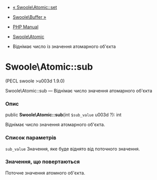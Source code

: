 - [« Swoole\Atomic::set](swoole-atomic.set.md)
- [Swoole\Buffer »](class.swoole-buffer.md)

- [PHP Manual](index.md)
- [Swoole\Atomic](class.swoole-atomic.md)
- Віднімає число із значення атомарного об'єкта

# Swoole\Atomic::sub

(PECL swoole \>u003d 1.9.0)

Swoole\Atomic::sub — Віднімає число значення атомарного об'єкта

### Опис

public **Swoole\Atomic::sub**(int `$sub_value` u003d ?): int

Віднімає число значення атомарного об'єкта.

### Список параметрів

`sub_value`
Значення, яке буде віднято від поточного значення.

### Значення, що повертаються

Поточне значення атомного об'єкта.
